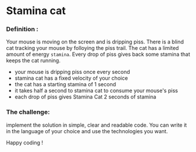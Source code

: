 # Stamina cat

### Definition :
 
Your mouse is moving on the screen and is dripping piss. There is a blind cat tracking your mouse by folloying the piss trail. The cat has a limited amount of energy ``` stamina ```. Every drop of piss gives back some stamina that keeps the cat running.

* your mouse is dripping piss once every second
* stamina cat has a fixed velocity of your choice
* the cat has a starting stamina of 1 second
* it takes half a second to stamina cat to consume your mouse's piss
* each drop of piss gives Stamina Cat 2 seconds of stamina

### The challenge:
implement the solution in simple, clear and readable code. You can write it in the language of your choice and use the technologies you want.

Happy coding !

